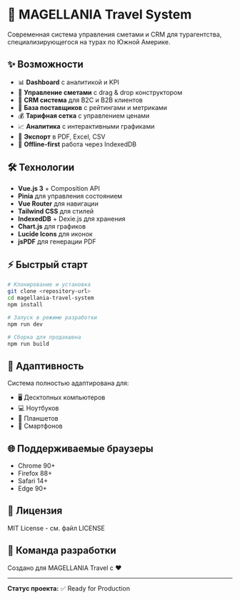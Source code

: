 <!-- README.md -->

# 🚀 MAGELLANIA Travel System

Современная система управления сметами и CRM для турагентства, специализирующегося на турах по Южной Америке.

## ✨ Возможности

- 📊 **Dashboard** с аналитикой и KPI
- 📝 **Управление сметами** с drag & drop конструктором
- 👥 **CRM система** для B2C и B2B клиентов
- 🏢 **База поставщиков** с рейтингами и метриками
- 💰 **Тарифная сетка** с управлением ценами
- 📈 **Аналитика** с интерактивными графиками
- 📄 **Экспорт** в PDF, Excel, CSV
- 🔄 **Offline-first** работа через IndexedDB

## 🛠 Технологии

- **Vue.js 3** + Composition API
- **Pinia** для управления состоянием
- **Vue Router** для навигации
- **Tailwind CSS** для стилей
- **IndexedDB** + Dexie.js для хранения
- **Chart.js** для графиков
- **Lucide Icons** для иконок
- **jsPDF** для генерации PDF

## ⚡ Быстрый старт

```bash
# Клонирование и установка
git clone <repository-url>
cd magellania-travel-system
npm install

# Запуск в режиме разработки
npm run dev

# Сборка для продакшена
npm run build
```

## 📱 Адаптивность

Система полностью адаптирована для:

- 🖥️ Десктопных компьютеров
- 💻 Ноутбуков
- 📱 Планшетов
- 📲 Смартфонов

## 🌐 Поддерживаемые браузеры

- Chrome 90+
- Firefox 88+
- Safari 14+
- Edge 90+

## 📄 Лицензия

MIT License - см. файл LICENSE

## 👥 Команда разработки

Создано для MAGELLANIA Travel с ❤️

---

**Статус проекта:** ✅ Ready for Production
